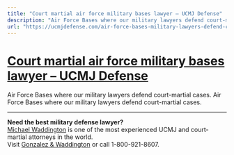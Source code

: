 ```yaml
---
title: "Court martial air force military bases lawyer – UCMJ Defense"
description: "Air Force Bases where our military lawyers defend court-martial cases. Air Force Bases where our military lawyers defend court-martial cases."
url: "https://ucmjdefense.com/air-force-bases-military-lawyers-defend-court-martial-cases.html"
---
```


# [Court martial air force military bases lawyer – UCMJ Defense](https://ucmjdefense.com/air-force-bases-military-lawyers-defend-court-martial-cases.html)

Air Force Bases where our military lawyers defend court-martial cases. Air Force Bases where our military lawyers defend court-martial cases.

---

**Need the best military defense lawyer?**  
[Michael Waddington](https://ucmjdefense.com/attorneys/michael-stewart-waddington-partner.html) is one of the most experienced UCMJ and court-martial attorneys in the world.  
Visit [Gonzalez & Waddington](https://ucmjdefense.com) or call 1-800-921-8607.
